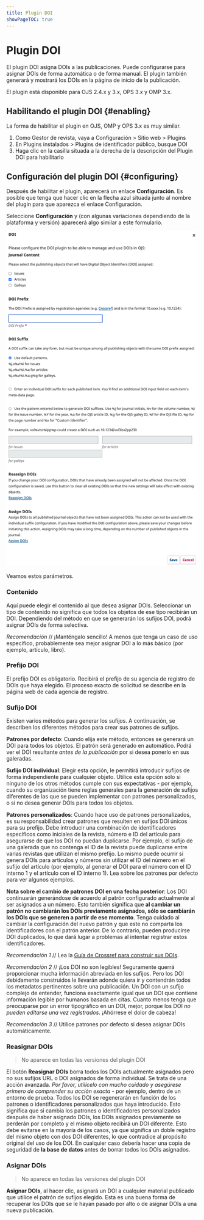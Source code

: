 ```yaml
---
title: Plugin DOI
showPageTOC: true
---
```


# Plugin DOI

El plugin DOI asigna DOIs a las publicaciones. Puede configurarse para asignar DOIs de forma automática o de forma manual. El plugin también generará y mostrará los DOIs en la página de inicio de la publicación.

El plugin está disponible para OJS 2.4.x y 3.x, OPS 3.x y OMP 3.x.

## Habilitando el plugin DOI {#enabling}

La forma de habilitar el plugin en OJS, OMP y OPS 3.x es muy similar.

1. Como Gestor de revista, vaya a Configuración &gt; Sitio web &gt; Plugins
2. En Plugins instalados &gt; Plugins de identificador público, busque DOI
3. Haga clic en la casilla situada a la derecha de la descripción del Plugin DOI para habilitarlo

## Configuración del plugin DOI {#configuring}

Después de habilitar el plugin, aparecerá un enlace **Configuración**.  Es posible que tenga que hacer clic en la flecha azul situada junto al nombre del plugin para que aparezca el enlace Configuración.

Seleccione **Configuración** y (con algunas variaciones dependiendo de la plataforma y versión) aparecerá algo similar a este formulario.

![Pantalla de configuración del plugin DOI en OJS 3.3.](assets/settings-testdrive.png)

Veamos estos parámetros.

### Contenido

Aquí puede elegir el contenido al que desea asignar DOIs. Seleccionar un tipo de contenido no significa que todos los objetos de ese tipo recibirán un DOI. Dependiendo del método en que se generarán los sufijos DOI, podrá asignar DOIs de forma selectiva.

_Recomendación_ // ¡Manténgalo sencillo! A menos que tenga un caso de uso específico, probablemente sea mejor asignar DOI a lo más básico (por ejemplo, artículo, libro).

### Prefijo DOI

El prefijo DOI es obligatorio. Recibirá el prefijo de su agencia de registro de DOIs que haya elegido. El proceso exacto de solicitud se describe en la página web de cada agencia de registro.

### Sufijo DOI

Existen varios métodos para generar los sufijos. A continuación, se describen los diferentes métodos para crear sus patrones de sufijos.

**Patrones por defecto**: Cuando elija este método, entonces se generará un DOI para todos los objetos. El patrón será generado en automático. Podrá ver el DOI resultante _antes de la publicación_ por si desea ponerlo en sus galeradas.

**Sufijo DOI individual**: Elegir esta opción, le permitirá introducir sufijos de forma independiente para cualquier objeto. Utilice esta opción sólo si ninguno de los otros métodos cumple con sus expectativas - por ejemplo, cuando su organización tiene reglas generales para la generación de sufijos diferentes de las que se pueden implementar con patrones personalizados, o si no desea generar DOIs para todos los objetos.

**Patrones personalizados**: Cuando hace uso de patrones personalizados, es su responsabilidad crear patrones que resulten en sufijos DOI únicos para su prefijo. Debe introducir una combinación de identificadores específicos como iniciales de la revista, número e ID del artículo para asegurarse de que los DOI no puedan duplicarse. Por ejemplo, el sufijo de una galerada que no contenga el ID de la revista puede duplicarse entre varias revistas que utilizan el mismo prefijo. Lo mismo puede ocurrir si genera DOIs para artículos y números sin utilizar el ID del número en el sufijo del artículo (por ejemplo, al generar el DOI para el número con el ID interno 1 y el artículo con el ID interno 1). Lea sobre los patrones por defecto para ver algunos ejemplos.

**Nota sobre el cambio de patrones DOI en una fecha posterior**: Los DOI continuarán generándose de acuerdo al patrón configurado actualmente al ser asignados a un número. Esto también significa que **al cambiar un patrón no cambiarán los DOIs previamente asignados, sólo se cambiarán los DOIs que se generen a partir de ese momento**. Tenga cuidado al cambiar la configuración del nuevo patrón y que este no comparta los identificadores con el patrón anterior. De lo contrario, pueden producirse DOI duplicados, lo que dará lugar a problemas al intentar registrar estos identificadores.

_Recomendación 1_ // Lea la [Guía de Crossref para construir sus DOIs](https://www.crossref.org/documentation/member-setup/constructing-your-dois/).

_Recomendación 2_ // ¡Los DOI no son legibles! Seguramente querrá proporcionar mucha información abreviada en los sufijos. Pero los DOI debidamente construidos le llevarán adonde quiera ir y contendrán todos los metadatos pertinentes sobre una publicación. Un DOI con un sufijo complejo de entender, funciona exactamente igual que un DOI que contiene información legible por humanos basada en citas. Cuanto menos tenga que preocuparse por un error tipográfico en un DOI, mejor, porque los DOI _no pueden editarse una vez registrados_. ¡Ahórrese el dolor de cabeza!

_Recomendación 3_ // Utilice patrones por defecto si desea asignar DOIs automáticamente.

### Reasignar DOIs

> No aparece en todas las versiones del plugin DOI

El botón **Reasignar DOIs** borra todos los DOIs actualmente asignados pero no sus sufijos URL o DOI asignados de forma individual. Se trata de una acción avanzada. _Por favor, utilícelo con mucho cuidado y asegúrese primero de comprender su acción exacta_ - por ejemplo, dentro de un entorno de prueba. Todos los DOI se regenerarán en función de los patrones o identificadores personalizados que haya introducido. Esto significa que si cambia los patrones o identificadores personalizados después de haber asignado DOIs, los DOIs asignados previamente se perderán por completo y el mismo objeto recibirá un DOI diferente. Esto debe evitarse en la mayoría de los casos, ya que significa un doble registro del mismo objeto con dos DOI diferentes, lo que contradice al propósito original del uso de los DOI. En cualquier caso debería hacer una copia de seguridad de **la base de datos** antes de borrar todos los DOIs asignados.

### Asignar DOIs

> No aparece en todas las versiones del plugin DOI

**Asignar DOIs**, al hacer clic, asignará un DOI a cualquier material publicado que utilice el patrón de sufijos elegido. Esta es una buena forma de recuperar los DOIs que se le hayan pasado por alto o de asignar DOIs a una nueva publicación.
